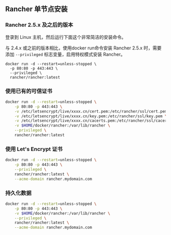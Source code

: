 Rancher 单节点安装
---

### Rancher 2.5.x 及之后的版本

登录到 Linux 主机，然后运行下面这个非常简洁的安装命令。

与 2.4.x 或之前的版本相比，使用docker run命令安装 Rancher 2.5.x 时，需要添加 `--privileged` 标志变量，启用特权模式安装 Rancher。

```
docker run -d --restart=unless-stopped \
  -p 80:80 -p 443:443 \
  --privileged \
  rancher/rancher:latest
```

### 使用已有的可信证书

```bash
docker run -d --restart=unless-stopped \
    -p 80:80 -p 443:443 \
    -v /etc/letsencrypt/live/xxxx.cn/cert.pem:/etc/rancher/ssl/cert.pem \
    -v /etc/letsencrypt/live/xxxx.cn/key.pem:/etc/rancher/ssl/key.pem \
    -v /etc/letsencrypt/live/xxxx.cn/cacerts.pem:/etc/rancher/ssl/cacerts.pem \
    -v $HOME/docker/rancher:/var/lib/rancher \
    --privileged \
    rancher/rancher:latest
```

### 使用 Let's Encrypt 证书

```bash
docker run -d --restart=unless-stopped \
    -p 80:80 -p 443:443 \
    --privileged \
    rancher/rancher:latest \
    --acme-domain rancher.mydomain.com
```

### 持久化数据


```bash
docker run -d --restart=unless-stopped \
    -p 80:80 -p 443:443 \
    -v $HOME/docker/rancher:/var/lib/rancher \
    --privileged \
    rancher/rancher:latest \
    --acme-domain rancher.mydomain.com
```